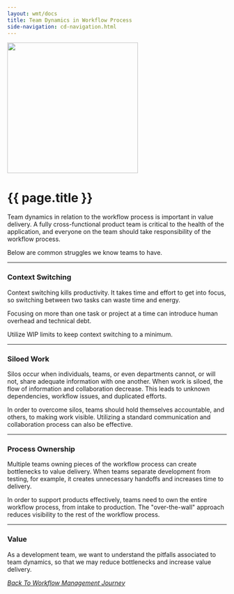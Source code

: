 ```yaml
---
layout: wmt/docs
title: Team Dynamics in Workflow Process
side-navigation: cd-navigation.html
---
```


<img src="/assets/img/devops-dojo-motto.png" class="img-responsive" width="300px" />

# {{ page.title }}

Team dynamics in relation to the workflow process is important in value delivery.
A fully cross-functional product team is critical to the health of the application,
and everyone on the team should take responsibility of the workflow process.

Below are common struggles we know teams to have.

---

### Context Switching

Context switching kills productivity. It takes time and effort to get into
focus, so switching between two tasks can waste time and energy.

Focusing on more than one task or project at a time can introduce human overhead and
technical debt.

Utilize WIP limits to keep context switching to a minimum.

---

### Siloed Work

Silos occur when individuals, teams, or even departments cannot, or will not,
share adequate information with one another. When work is siloed, the flow of
information and collaboration decrease. This leads to unknown dependencies,
workflow issues, and duplicated efforts.

In order to overcome silos, teams should hold themselves accountable, and others,
to making work visible. Utilizing a standard communication and collaboration process
can also be effective.

---

### Process Ownership

Multiple teams owning pieces of the workflow process can create bottlenecks to
value delivery. When teams separate development from testing, for example, it creates
unnecessary handoffs and increases time to delivery.

In order to support products effectively, teams need to own the entire workflow
process, from intake to production. The "over-the-wall" approach reduces visibility
to the rest of the workflow process.

---

### Value

As a development team, we want to understand the pitfalls associated to team dynamics,
so that we may reduce bottlenecks and increase value delivery.

_[Back To Workflow Management Journey](./workflow-process.html)_
